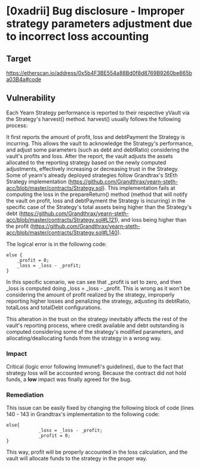 # [0xadrii] Bug disclosure - Improper strategy parameters adjustment due to incorrect loss accounting

## Target
https://etherscan.io/address/0x5b4F3BE554a88Bd0f8d8769B9260be865ba03B4a#code

## Vulnerability

Each Yearn Strategy performance is reported to their respective yVault via the Strategy's harvest() method. harvest() usually follows the following process:

It first reports the amount of profit, loss and debtPayment the Strategy is incurring. This allows the vault to acknowledge the Strategy's performance, and adjust some parameters (such as debt and debtRatio) considering the vault's profits and loss.
After the report, the vault adjusts the assets allocated to the reporting strategy based on the newly computed adjustments, effectively increasing or decreasing trust in the Strategy.
Some of yearn's already deployed strategies follow Grandtrax's StEth Strategy implementation (https://github.com/Grandthrax/yearn-steth-acc/blob/master/contracts/Strategy.sol). This implementation fails at computing the loss in the prepareReturn() method (method that will notify the vault on profit, loss and debtPayment the Strategy is incurring) in the specific case of the Strategy's total assets being higher than the Strategy's debt (https://github.com/Grandthrax/yearn-steth-acc/blob/master/contracts/Strategy.sol#L121), and loss being higher than the profit (https://github.com/Grandthrax/yearn-steth-acc/blob/master/contracts/Strategy.sol#L140).

The logical error is in the following code:

```solidity
else {
    _profit = 0;
    _loss = _loss - _profit;
}
```

In this specific scenario, we can see that _profit is set to zero, and then _loss is computed doing _loss = _loss - _profit. This is wrong as it won't be considering the amount of profit realized by the strategy, improperly reporting higher losses and penalizing the strategy, adjusting its debtRatio, totalLoss and totalDebt configurations.

This alteration in the trust on the strategy inevitably affects the rest of the vault's reporting process, where credit available and debt outstanding is computed considering some of the strategy's modified parameters, and allocating/deallocating funds from the strategy in a wrong way.

### Impact
Critical (logic error following Immunefi's guidelines), due to the fact that strategy loss will be accounted wrong. 
Because the contract did not hold funds, a **low** impact was finally agreed for the bug.

### Remediation
This issue can be easily fixed by changing the following block of code (lines 140 - 143 in Grandtrax's implementation to the following code:

```solidity
else{
            _loss = _loss - _profit;
            _profit = 0;
}
```

This way, profit will be properly accounted in the loss calculation, and the vault will allocate funds to the strategy in the proper way.